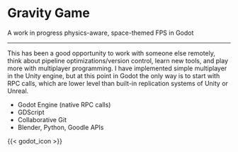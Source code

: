 # Gravity Game
A work in progress physics-aware, space-themed FPS in Godot

---

This has been a good opportunity to work with someone else remotely, think about pipeline optimizations/version control, learn new tools, and play more with multiplayer programming. I have implemented simple multiplayer in the Unity engine, but at this point in Godot the only way is to start with RPC calls, which are lower level than built-in replication systems of Unity or Unreal.

- Godot Engine (native RPC calls)
- GDScript
- Collaborative Git
- Blender, Python, Goodle APIs

{{< godot_icon >}}